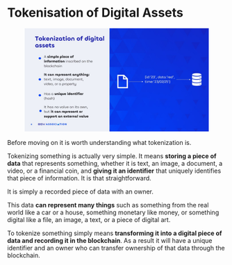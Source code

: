 # Tokenisation of Digital Assets

<figure><img src="../../../../.gitbook/assets/Slide8 (2).jpg" alt=""><figcaption></figcaption></figure>

Before moving on it is worth understanding what tokenization is.&#x20;

Tokenizing something is actually very simple. It means **storing a piece of data** that represents something, whether it is text, an image, a document, a video, or a financial coin, and **giving it an identifier** that uniquely identifies that piece of information. It is that straightforward.&#x20;

It is simply a recorded piece of data with an owner.&#x20;

This data **can represent many things** such as something from the real world like a car or a house, something monetary like money, or something digital like a file, an image, a text, or a piece of digital art.&#x20;

To tokenize something simply means **transforming it into a digital piece of data and recording it in the blockchain**. As a result it will have a unique identifier and an owner who can transfer ownership of that data through the blockchain.

